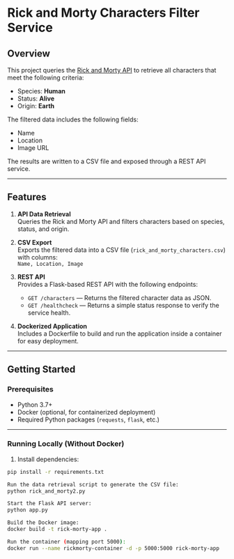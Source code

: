 # Rick and Morty Characters Filter Service

## Overview

This project queries the [Rick and Morty API](https://rickandmortyapi.com/documentation/#rest) to retrieve all characters that meet the following criteria:

- Species: **Human**
- Status: **Alive**
- Origin: **Earth**

The filtered data includes the following fields:

- Name
- Location
- Image URL

The results are written to a CSV file and exposed through a REST API service.

---

## Features

1. **API Data Retrieval**  
   Queries the Rick and Morty API and filters characters based on species, status, and origin.

2. **CSV Export**  
   Exports the filtered data into a CSV file (`rick_and_morty_characters.csv`) with columns:  
   `Name, Location, Image`

3. **REST API**  
   Provides a Flask-based REST API with the following endpoints:
   - `GET /characters` — Returns the filtered character data as JSON.
   - `GET /healthcheck` — Returns a simple status response to verify the service health.

4. **Dockerized Application**  
   Includes a Dockerfile to build and run the application inside a container for easy deployment.

---

## Getting Started

### Prerequisites

- Python 3.7+
- Docker (optional, for containerized deployment)
- Required Python packages (`requests`, `flask`, etc.)

---

### Running Locally (Without Docker)

1. Install dependencies:

```bash
pip install -r requirements.txt

Run the data retrieval script to generate the CSV file:
python rick_and_morty2.py

Start the Flask API server:
python app.py

Build the Docker image:
docker build -t rick-morty-app .

Run the container (mapping port 5000):
docker run --name rickmorty-container -d -p 5000:5000 rick-morty-app


